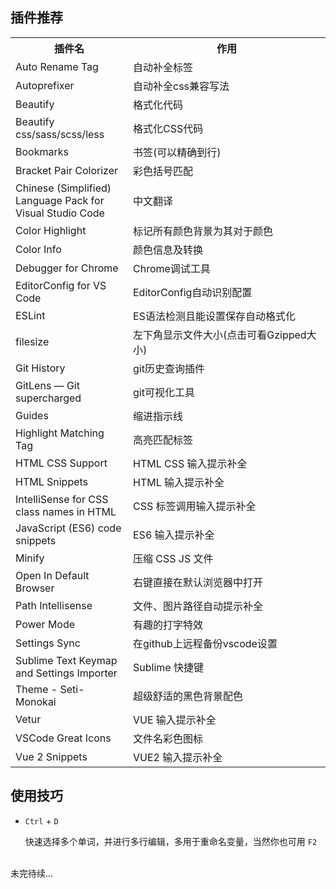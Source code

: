 ## 插件推荐

<table>
  <tr>
    <th style="width: 300px;">插件名</th>
    <th style="width: calc(100% - 300px);min-width: 300px;">作用</th>
  </tr>
  <tr>
    <td class="c_green">Auto Rename Tag</td>
    <td>自动补全标签</td>
  </tr>
  <tr>
    <td class="c_green">Autoprefixer</td>
    <td>自动补全css兼容写法</td>
  </tr>
  <tr>
    <td class="c_green">Beautify</td>
    <td>格式化代码</td>
  </tr>
  <tr>
    <td class="c_green">Beautify css/sass/scss/less</td>
    <td>格式化CSS代码</td>
  </tr>
  <tr>
    <td class="c_green">Bookmarks</td>
    <td>书签(可以精确到行)</td>
  </tr>
  <tr>
    <td class="c_green">Bracket Pair Colorizer</td>
    <td>彩色括号匹配</td>
  </tr>
  <tr>
    <td class="c_green">Chinese (Simplified) Language Pack for Visual Studio Code</td>
    <td>中文翻译</td>
  </tr>
  <tr>
    <td class="c_green">Color Highlight</td>
    <td>标记所有颜色背景为其对于颜色</td>
  </tr>
  <tr>
    <td class="c_green">Color Info</td>
    <td>颜色信息及转换</td>
  </tr>
  <tr>
    <td class="c_green">Debugger for Chrome</td>
    <td>Chrome调试工具</td>
  </tr>
  <tr>
    <td class="c_green">EditorConfig for VS Code</td>
    <td>EditorConfig自动识别配置</td>
  </tr>
  <tr>
    <td class="c_green">ESLint</td>
    <td>ES语法检测且能设置保存自动格式化</td>
  </tr>
  <tr>
    <td class="c_green">filesize</td>
    <td>左下角显示文件大小(点击可看Gzipped大小)</td>
  </tr>
  <tr>
    <td class="c_green">Git History</td>
    <td>git历史查询插件</td>
  </tr>
  <tr>
    <td class="c_green">GitLens — Git supercharged</td>
    <td>git可视化工具</td>
  </tr>
  <tr>
    <td class="c_green">Guides</td>
    <td>缩进指示线</td>
  </tr>
  <tr>
    <td class="c_green">Highlight Matching Tag</td>
    <td>高亮匹配标签</td>
  </tr>
  <tr>
    <td class="c_green">HTML CSS Support</td>
    <td>HTML CSS 输入提示补全</td>
  </tr>
  <tr>
    <td class="c_green">HTML Snippets</td>
    <td>HTML 输入提示补全</td>
  </tr>
  <tr>
    <td class="c_green">IntelliSense for CSS class names in HTML</td>
    <td>CSS 标签调用输入提示补全</td>
  </tr>
  <tr>
    <td class="c_green">JavaScript (ES6) code snippets</td>
    <td>ES6 输入提示补全</td>
  </tr>
  <tr>
    <td class="c_green">Minify</td>
    <td>压缩 CSS JS 文件</td>
  </tr>
  <tr>
    <td class="c_green">Open In Default Browser</td>
    <td>右键直接在默认浏览器中打开</td>
  </tr>
  <tr>
    <td class="c_green">Path Intellisense</td>
    <td>文件、图片路径自动提示补全</td>
  </tr>
  <tr>
    <td class="c_green">Power Mode</td>
    <td>有趣的打字特效</td>
  </tr>
  <tr>
    <td class="c_green">Settings Sync</td>
    <td>在github上远程备份vscode设置</td>
  </tr>
  <tr>
    <td class="c_green">Sublime Text Keymap and Settings Importer</td>
    <td>Sublime 快捷键</td>
  </tr>
  <tr>
    <td class="c_green">Theme - Seti-Monokai</td>
    <td>超级舒适的黑色背景配色</td>
  </tr>
  <tr>
    <td class="c_green">Vetur</td>
    <td>VUE 输入提示补全</td>
  </tr>
  <tr>
    <td class="c_green">VSCode Great Icons</td>
    <td>文件名彩色图标</td>
  </tr>
  <tr>
    <td class="c_green">Vue 2 Snippets</td>
    <td>VUE2 输入提示补全</td>
  </tr>
</table>

## 使用技巧

- `Ctrl` + `D`

  快速选择多个单词，并进行多行编辑，多用于重命名变量，当然你也可用 `F2`


<br>
未完待续...
